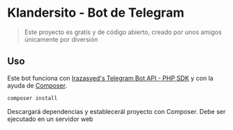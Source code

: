 ﻿Klandersito - Bot de Telegram
=============================
> Este proyecto es gratis y de código abierto, creado por unos amigos únicamente por diversión

## Uso
Este bot funciona con [Irazasyed's Telegram Bot API - PHP SDK](https://github.com/irazasyed/telegram-bot-sdk) y con la ayuda de [Composer](https://getcomposer.org).

```bash
composer install
```
Descargará dependencias y establecerál proyecto con Composer.
Debe ser ejecutado en un servidor web